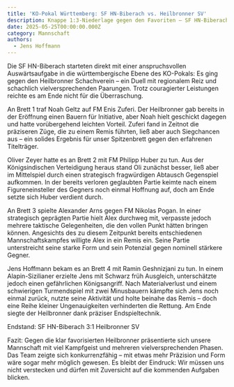 ```yaml
---
title: 'KO-Pokal Württemberg: SF HN-Biberach vs. Heilbronner SV'
description: Knappe 1:3-Niederlage gegen den Favoriten – SF HN-Biberach zeigt großen Kampfgeist
date: 2025-05-25T00:00:00.000Z
category: Mannschaft
authors:
  - Jens Hoffmann
---
```


Die SF HN-Biberach starteten direkt mit einer anspruchsvollen Auswärtsaufgabe in die württembergische Ebene des KO-Pokals: Es ging gegen den Heilbronner Schachverein – ein Duell mit regionalem Reiz und schachlich vielversprechenden Paarungen. Trotz couragierter Leistungen reichte es am Ende nicht für die Überraschung.

An Brett 1 traf Noah Geltz auf FM Enis Zuferi. Der Heilbronner gab bereits in der Eröffnung einen Bauern für Initiative, aber Noah hielt geschickt dagegen und hatte vorübergehend leichten Vorteil. Zuferi fand in Zeitnot die präziseren Züge, die zu einem Remis führten, ließ aber auch Siegchancen aus – ein solides Ergebnis für unser Spitzenbrett gegen den erfahrenen Titelträger.

Oliver Zeyer hatte es an Brett 2 mit FM Philipp Huber zu tun. Aus der Königsindischen Verteidigung heraus stand Oli zunächst besser, ließ aber im Mittelspiel durch einen strategisch fragwürdigen Abtausch Gegenspiel aufkommen. In der bereits verloren geglaubten Partie keimte nach einem Figureneinsteller des Gegners noch einmal Hoffnung auf, doch am Ende setzte sich Huber verdient durch.

An Brett 3 spielte Alexander Arns gegen FM Nikolas Pogan. In einer strategisch geprägten Partie hielt Alex durchweg mit, verpasste jedoch mehrere taktische Gelegenheiten, die den vollen Punkt hätten bringen können. Angesichts des zu diesem Zeitpunkt bereits entschiedenen Mannschaftskampfes willigte Alex in ein Remis ein. Seine Partie unterstreicht seine starke Form und sein Potenzial gegen nominell stärkere Gegner.

Jens Hoffmann bekam es an Brett 4 mit Ramin Geshnizjani zu tun. In einem Alapin-Sizilianer erzielte Jens mit Schwarz früh Ausgleich, unterschätzte jedoch einen gefährlichen Königsangriff. Nach Materialverlust und einem schwierigen Turmendspiel mit zwei Minusbauern kämpfte sich Jens noch einmal zurück, nutzte seine Aktivität und holte beinahe das Remis – doch eine Reihe kleiner Ungenauigkeiten verhinderten die Rettung. Am Ende siegte der Heilbronner dank präziser Endspieltechnik.

Endstand: SF HN-Biberach 3:1 Heilbronner SV

Fazit: Gegen die klar favorisierten Heilbronner präsentierte sich unsere Mannschaft mit viel Kampfgeist und mehreren vielversprechenden Phasen. Das Team zeigte sich konkurrenzfähig – mit etwas mehr Präzision und Form wäre sogar mehr möglich gewesen. Es bleibt der Eindruck: Wir müssen uns nicht verstecken und dürfen mit Zuversicht auf die kommenden Aufgaben blicken.
